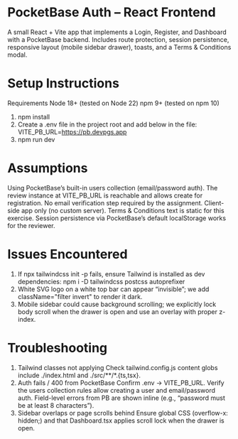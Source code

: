 # PocketBase Auth – React Frontend
  A small React + Vite app that implements a Login, Register, and Dashboard with a PocketBase backend.
  Includes route protection, session persistence, responsive layout (mobile sidebar drawer), toasts, and a Terms & Conditions modal.

# Setup Instructions
  Requirements
      Node 18+ (tested on Node 22)
      npm 9+ (tested on npm 10)
  1) npm install
  2) Create a .env file in the project root and add below in the file:
      VITE_PB_URL=https://pb.devpgs.app
  3) npm run dev

# Assumptions
  Using PocketBase’s built-in users collection (email/password auth).
  The review instance at VITE_PB_URL is reachable and allows create for registration.
  No email verification step required by the assignment.
  Client-side app only (no custom server).
  Terms & Conditions text is static for this exercise.
  Session persistence via PocketBase’s default localStorage works for the reviewer.

# Issues Encountered
  1. If npx tailwindcss init -p fails, ensure Tailwind is installed as dev dependencies:
    npm i -D tailwindcss postcss autoprefixer
  2. White SVG logo on a white top bar can appear “invisible”; we add className="filter invert" to render it dark.
  3. Mobile sidebar could cause background scrolling; we explicitly lock body scroll when the drawer is open and use an overlay with proper z-index.

# Troubleshooting
  1. Tailwind classes not applying
    Check tailwind.config.js content globs include ./index.html and ./src/**/*.{ts,tsx}.
  2. Auth fails / 400 from PocketBase
    Confirm .env → VITE_PB_URL.
    Verify the users collection rules allow creating a user and email/password auth.
    Field-level errors from PB are shown inline (e.g., “password must be at least 8 characters”).
  3. Sidebar overlaps or page scrolls behind
    Ensure global CSS (overflow-x: hidden;) and that Dashboard.tsx applies scroll lock when the drawer is open.

